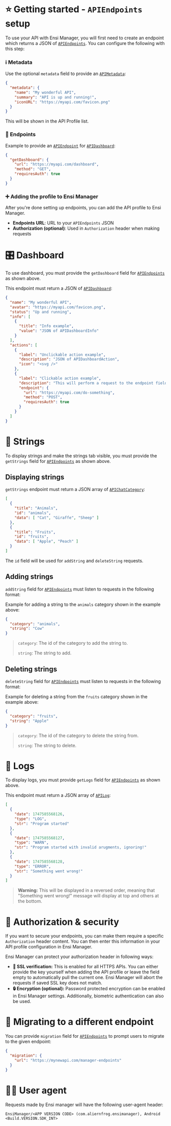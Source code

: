 # ⭐ Getting started - `APIEndpoints` setup
To use your API with Ensi Manager, you will first need to create an endpoint which returns a JSON of [`APIEndpoints`](./app/src/main/java/com/aliernfrog/ensimanager/data/api/APIEndpoints.kt). You can configure the following with this step:

### ℹ️ Metadata
Use the optional `metadata` field to provide an [`APIMetadata`](./app/src/main/java/com/aliernfrog/ensimanager/data/api/APIMetadata.kt):
```json
{
  "metadata": {
    "name": "My wonderful API",
    "summary": "API is up and running!",
    "iconURL": "https://myapi.com/favicon.png"
  }
}
```
This will be shown in the API Profile list.

### 🔌 Endpoints
Example to provide an [`APIEndpoint`](./app/src/main/java/com/aliernfrog/ensimanager/data/api/APIEndpoint.kt) for [`APIDashboard`](./app/src/main/java/com/aliernfrog/ensimanager/data/api/APIDashboard.kt):
```json
{
  "getDashboard": {
    "url": "https://myapi.com/dashboard",
    "method": "GET",
    "requiresAuth": true
  }
}
```

### ➕ Adding the profile to Ensi Manager
After you're done setting up endpoints, you can add the API profile to Ensi Manager.
- **Endpoints URL**: URL to your `APIEndpoints` JSON
- **Authorization (optional)**: Used in `Authorization` header when making requests

# 🎛️ Dashboard
To use dashboard, you must provide the `getDashboard` field for [`APIEndpoints`](./app/src/main/java/com/aliernfrog/ensimanager/data/api/APIEndpoints.kt) as shown above.

This endpoint must return a JSON of [`APIDashboard`](./app/src/main/java/com/aliernfrog/ensimanager/data/api/APIDashboard.kt):
```json
{
  "name": "My wonderful API",
  "avatar": "https://myapi.com/favicon.png",
  "status": "Up and running",
  "info": [
    {
      "title": "Info example",
      "value": "JSON of APIDashboardInfo"
    }
  ],
  "actions": [
    {
      "label": "Unclickable action example",
      "description": "JSON of APIDashboardAction",
      "icon": "<svg />"
    },
    {
      "label": "Clickable action example",
      "description": "This will perform a request to the endpoint field (accepts json of APIEndpoint) below",
      "endpoint": {
        "url": "https://myapi.com/do-something",
        "method": "POST",
        "requiresAuth": true
      }
    }
  ]
}
```

# 📃 Strings
To display strings and make the strings tab visible, you must provide the `getStrings` field for [`APIEndpoints`](./app/src/main/java/com/aliernfrog/ensimanager/data/api/APIEndpoints.kt) as shown above.

## Displaying strings
`getStrings` endpoint must return a JSON array of [`APIChatCategory`](./app/src/main/java/com/aliernfrog/ensimanager/data/api/APIChatCategory.kt):
```json
[
  {
    "title": "Animals",
    "id": "animals",
    "data": [ "Cat", "Giraffe", "Sheep" ]
  },
  {
    "title": "Fruits",
    "id": "fruits",
    "data": [ "Apple", "Peach" ]
  }
]
```
The `id` field will be used for `addString` and `deleteString` requests.

## Adding strings
`addString` field for [`APIEndpoints`](./app/src/main/java/com/aliernfrog/ensimanager/data/api/APIEndpoints.kt) must listen to requests in the following format:

Example for adding a string to the `animals` category shown in the example above:
```json
{
  "category": "animals",
  "string": "Cow"
}
```

> `category`: The id of the category to add the string to.
> 
> `string`: The string to add.

## Deleting strings
`deleteString` field for [`APIEndpoints`](./app/src/main/java/com/aliernfrog/ensimanager/data/api/APIEndpoints.kt) must listen to requests in the following format:

Example for deleting a string from the `fruits` category shown in the example above:
```json
{
  "category": "fruits",
  "string": "Apple"
}
```

> `category`: The id of the category to delete the string from.
>
> `string`: The string to delete.

# 📔 Logs
To display logs, you must provide `getLogs` field for [`APIEndpoints`](./app/src/main/java/com/aliernfrog/ensimanager/data/api/APIEndpoints.kt) as shown above.

This endpoint must return a JSON array of [`APILog`](./app/src/main/java/com/aliernfrog/ensimanager/data/api/APILog.kt):
```json
[
  {
    "date": 1747585568126,
    "type": "LOG",
    "str": "Program started"
  },
  {
    "date": 1747585568127,
    "type": "WARN",
    "str": "Program started with invalid arugments, ignoring!"
  },
  {
    "date": 1747585568128,
    "type": "ERROR",
    "str": "Something went wrong!"
  }
]
```
> **Warning:** This will be displayed in a reversed order, meaning that "Something went wrong!" message will display at top and others at the bottom.

# 🔑 Authorization & security
If you want to secure your endpoints, you can make them require a specific `Authorization` header content. You can then enter this information in your API profile configuration in Ensi Manager.

Ensi Manager can protect your authorization header in following ways:
- **🪪 SSL verification:** This is enabled for all HTTPS APIs. You can either provide the key yourself when adding the API profile or leave the field empty to automatically pull the current one. Ensi Manager will abort the requests if saved SSL key does not match.
- **🔒 Encryption (optional):** Password protected encryption can be enabled in Ensi Manager settings. Additionally, biometric authentication can also be used.

# 🚣 Migrating to a different endpoint
You can provide `migration` field for [`APIEndpoints`](./app/src/main/java/com/aliernfrog/ensimanager/data/api/APIEndpoints.kt) to prompt users to migrate to the given endpoint:
```json
{
  "migration": {
    "url": "https://mynewapi.com/manager-endpoints"
  }
}
```

# 🙍‍♂️ User agent
Requests made by Ensi manager will have the following user-agent header:
```
EnsiManager/<APP VERSION CODE> (com.aliernfrog.ensimanager), Android <Build.VERSION.SDK_INT>
```